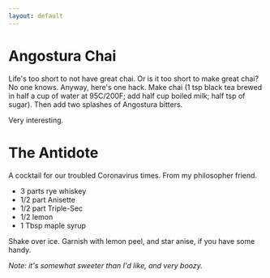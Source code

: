 ```yaml
---
layout: default
---
```

# Angostura Chai
Life's too short to not have great chai. Or is it too short to make great chai? No one knows. Anyway, here's one hack. Make chai (1 tsp black tea brewed in half a cup of water at 95C/200F; add half cup boiled milk; half tsp of sugar). Then add two splashes of Angostura bitters. 

Very interesting. 

# The Antidote

A cocktail for our troubled Coronavirus times. From my philosopher friend.

* 3 parts rye whiskey
* 1/2 part Anisette
* 1/2 part Triple-Sec
* 1/2 lemon
* 1 Tbsp maple syrup

Shake over ice. Garnish with lemon peel, and star anise, if you have some handy.

_Note: it's somewhat sweeter than I'd like, and very boozy._
